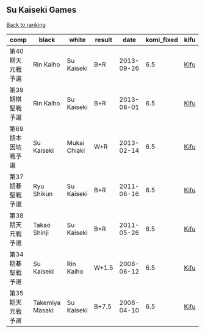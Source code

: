 ## Su Kaiseki Games

[Back to ranking](../../index.md)




| **comp** | **black** | **white** | **result** | **date** | **komi_fixed** | **kifu** | 
| --- | --- | --- | --- | --- | --- | --- |
| 第40期天元戦予選 | Rin Kaiho | Su Kaiseki | B+R | 2013-09-26 | 6.5 | [Kifu](https://kifudepot.net/kifucontents.php?id=anUCi%2FQxwe7tSGyTNmn%2BJw%3D%3D) | 
| 第39期棋聖戦予選 | Rin Kaiho | Su Kaiseki | B+R | 2013-08-01 | 6.5 | [Kifu](https://kifudepot.net/kifucontents.php?id=R5WAr1Pei0UXmkK55SGzsA%3D%3D) | 
| 第69期本因坊戦予選 | Su Kaiseki | Mukai Chiaki | W+R | 2013-02-14 | 6.5 | [Kifu](https://kifudepot.net/kifucontents.php?id=k8Uq1ElLIWZ5O8iX3JMVsw%3D%3D) | 
| 第37期碁聖戦予選 | Ryu Shikun | Su Kaiseki | B+R | 2011-06-16 | 6.5 | [Kifu](https://kifudepot.net/kifucontents.php?id=Uepit4MAcYVGj0BHwtF29g%3D%3D) | 
| 第38期天元戦予選 | Takao Shinji | Su Kaiseki | B+R | 2011-05-26 | 6.5 | [Kifu](https://kifudepot.net/kifucontents.php?id=3ju8OWdXJxowyxtIMqk8Pw%3D%3D) | 
| 第34期碁聖戦予選 | Su Kaiseki | Rin Kaiho | W+1.5 | 2008-06-12 | 6.5 | [Kifu](https://kifudepot.net/kifucontents.php?id=znANLcM0HA3ZQTw0fwZavw%3D%3D) | 
| 第35期天元戦予選 | Takemiya Masaki | Su Kaiseki | B+7.5 | 2008-04-10 | 6.5 | [Kifu](https://kifudepot.net/kifucontents.php?id=GMBbY8O%2BN%2Bp00Vblw4KT8Q%3D%3D) |





